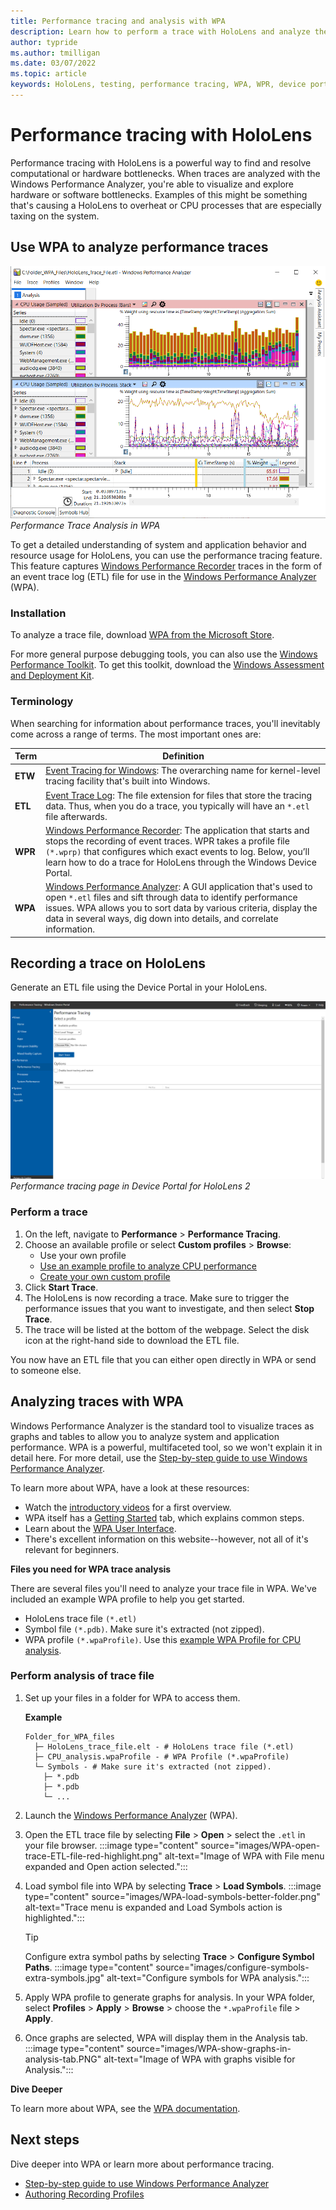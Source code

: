 ```yaml
---
title: Performance tracing and analysis with WPA
description: Learn how to perform a trace with HoloLens and analyze the trace in WPA.
author: typride
ms.author: tmilligan
ms.date: 03/07/2022
ms.topic: article
keywords: HoloLens, testing, performance tracing, WPA, WPR, device portal
---
```

# Performance tracing with HoloLens
Performance tracing with HoloLens is a powerful way to find and resolve computational or hardware bottlenecks. When traces are analyzed with the Windows Performance Analyzer, you're able to visualize and explore hardware or software bottlenecks. Examples of this might be something that's causing a HoloLens to overheat or CPU processes that are especially taxing on the system.

## Use WPA to analyze performance traces

![Performance Trace analysis in WPA](images/WPA-show-graphs-in-analysis-tab.PNG)<br>
*Performance Trace Analysis in WPA*

To get a detailed understanding of system and application behavior and resource usage for HoloLens, you can use the performance tracing feature.
This feature captures [Windows Performance Recorder](/previous-versions/windows/it-pro/windows-8.1-and-8/hh448205(v=win.10)) traces in the form of an event trace log (ETL) file for use in the [Windows Performance Analyzer](/previous-versions/windows/it-pro/windows-8.1-and-8/hh448170(v=win.10)) (WPA).

### Installation

To analyze a trace file, download [WPA from the Microsoft Store](https://www.microsoft.com/en-us/p/windows-performance-analyzer/9n0w1b2bxgnz).

For more general purpose debugging tools, you can also use the [Windows Performance Toolkit](/windows-hardware/test/wpt/). To get this toolkit, download the [Windows Assessment and Deployment Kit](/windows-hardware/get-started/adk-install).

### Terminology

When searching for information about performance traces, you'll inevitably come across a range of terms. The most important ones are:


|Term  |Definition  |
|---------|---------|
|**ETW**     |  [Event Tracing for Windows](/windows/win32/etw/about-event-tracing): The overarching name for kernel-level tracing facility that's built into Windows.       |
|**ETL**    |  [Event Trace Log](/windows-hardware/drivers/devtest/trace-log): The file extension for files that store the tracing data. Thus, when you do a trace, you typically will have an `*.etl` file afterwards.       |
|**WPR**    | [Windows Performance Recorder](/windows-hardware/test/wpt/windows-performance-recorder): The application that starts and stops the recording of event traces. WPR takes a profile file `(*.wprp)` that configures which exact events to log. Below, you’ll learn how to do a trace for HoloLens through the Windows Device Portal.        |
|**WPA**    |  [Windows Performance Analyzer](/windows-hardware/test/wpt/windows-performance-analyzer): A GUI application that's used to open `*.etl` files and sift through data to identify performance issues. WPA allows you to sort data by various criteria, display the data in several ways, dig down into details, and correlate information.       |

## Recording a trace on HoloLens

Generate an ETL file using the Device Portal in your HoloLens.

![Performance tracing page in Device Portal for HoloLens 2](images/using-windows-portal-img-08.png)<br>
*Performance tracing page in Device Portal for HoloLens 2*

### Perform a trace

1. On the left, navigate to **Performance** > **Performance Tracing**.
2. Choose an available profile or select **Custom profiles** > **Browse**:
   - Use your own profile
   - [Use an example profile to analyze CPU performance](https://aka.ms/CPUProfileforDevicePortal)
   - [Create your own custom profile](/windows-hardware/test/wpt/authoring-recording-profiles/)
6. Click **Start Trace**.
7. The HoloLens is now recording a trace. Make sure to trigger the performance issues that you want to investigate, and then select **Stop Trace**.
8. The trace will be listed at the bottom of the webpage. Select the disk icon at the right-hand side to download the ETL file.

You now have an ETL file that you can either open directly in WPA or send to someone else.

## Analyzing traces with WPA

Windows Performance Analyzer is the standard tool to visualize traces as graphs and tables to allow you to analyze system and application performance. WPA is a powerful, multifaceted tool, so we won't explain it in detail here. For more detail, use the [Step-by-step guide to use Windows Performance Analyzer](/windows-hardware/test/wpt/wpa-step-by-step-guide).


To learn more about WPA, have a look at these resources:

* Watch the [introductory videos](/windows-hardware/test/wpt/windows-performance-analyzer) for a first overview.
* WPA itself has a [Getting Started](/windows-hardware/test/wpt/wpa-in-product-getting-started-help) tab, which explains common steps.
* Learn about the [WPA User Interface](/windows-hardware/test/wpt/introduction-to-the-wpa-user-interface).
* There's excellent information on this website--however, not all of it's relevant for beginners.

**Files you need for WPA trace analysis**

There are several files you'll need to analyze your trace file in WPA. We've included an example WPA profile to help you get started.

* HoloLens trace file `(*.etl)`
* Symbol file `(*.pdb)`. Make sure it's extracted (not zipped).
* WPA profile `(*.wpaProfile)`. Use this [example WPA Profile for CPU analysis](https://aka.ms/CPUProfileforWPA).


### Perform analysis of trace file

1. Set up your files in a folder for WPA to access them.

    **Example**

    ```text
    Folder_for_WPA_files
      ├─ HoloLens_trace_file.elt - # HoloLens trace file (*.etl)
      ├─ CPU_analysis.wpaProfile - # WPA Profile (*.wpaProfile)
      └─ Symbols - # Make sure it's extracted (not zipped).
        ├─ *.pdb
        ├─ *.pdb
        └─ ...
    ```

2. Launch the [Windows Performance Analyzer](https://www.microsoft.com/store/productId/9N0W1B2BXGNZ) (WPA).
3. Open the ETL trace file by selecting **File** > **Open** > select the `.etl` in your file browser.
:::image type="content" source="images/WPA-open-trace-ETL-file-red-highlight.png" alt-text="Image of WPA with File menu expanded and Open action selected.":::
4. Load symbol file into WPA by selecting **Trace** > **Load Symbols**.
    :::image type="content" source="images/WPA-load-symbols-better-folder.png" alt-text="Trace menu is expanded and Load Symbols action is highlighted.":::
    > [!TIP]
    > Configure extra symbol paths by selecting **Trace** > **Configure Symbol Paths**.
      :::image type="content" source="images/configure-symbols-extra-symbols.jpg" alt-text="Configure symbols for WPA analysis.":::
5. Apply WPA profile to generate graphs for analysis. In your WPA folder, select **Profiles** > **Apply** > **Browse** > choose the `*.wpaProfile` file > **Apply**.
6. Once graphs are selected, WPA will display them in the Analysis tab.
    :::image type="content" source="images/WPA-show-graphs-in-analysis-tab.PNG" alt-text="Image of WPA with graphs visible for Analysis.":::

**Dive Deeper**

To learn more about WPA, see the [WPA documentation](/windows-hardware/test/wpt/windows-performance-analyzer).

## Next steps
Dive deeper into WPA or learn more about performance tracing.
- [Step-by-step guide to use Windows Performance Analyzer](/windows-hardware/test/wpt/wpa-step-by-step-guide.md)
- [Authoring Recording Profiles](/windows-hardware/test/wpt/authoring-recording-profiles)
